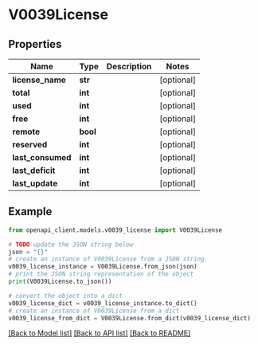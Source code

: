 # V0039License


## Properties

Name | Type | Description | Notes
------------ | ------------- | ------------- | -------------
**license_name** | **str** |  | [optional] 
**total** | **int** |  | [optional] 
**used** | **int** |  | [optional] 
**free** | **int** |  | [optional] 
**remote** | **bool** |  | [optional] 
**reserved** | **int** |  | [optional] 
**last_consumed** | **int** |  | [optional] 
**last_deficit** | **int** |  | [optional] 
**last_update** | **int** |  | [optional] 

## Example

```python
from openapi_client.models.v0039_license import V0039License

# TODO update the JSON string below
json = "{}"
# create an instance of V0039License from a JSON string
v0039_license_instance = V0039License.from_json(json)
# print the JSON string representation of the object
print(V0039License.to_json())

# convert the object into a dict
v0039_license_dict = v0039_license_instance.to_dict()
# create an instance of V0039License from a dict
v0039_license_from_dict = V0039License.from_dict(v0039_license_dict)
```
[[Back to Model list]](../README.md#documentation-for-models) [[Back to API list]](../README.md#documentation-for-api-endpoints) [[Back to README]](../README.md)


